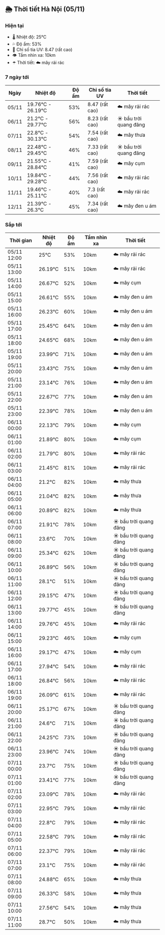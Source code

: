 ## 🌦️ Thời tiết Hà Nội (05/11)

### Hiện tại

- 🌡️ Nhiệt độ: 25℃
- 💦 Độ ẩm: 53%
- 🌟 Chỉ số tia UV: 8.47 (rất cao)
- 👁️ Tầm nhìn xa: 10km
- ☂️ Thời tiết: ☁️ mây rải rác

### 7 ngày tới

| Ngày | Nhiệt độ | Độ ẩm | Chỉ số tia UV | Thời tiết |
| --- | --- | --- | --- | --- |
| 05/11 | 19.76℃ - 26.19℃ | 53% | 8.47 (rất cao) | ☁️ mây rải rác |
| 06/11 | 21.2℃ - 29.77℃ | 56% | 8.23 (rất cao) | ☀️ bầu trời quang đãng |
| 07/11 | 22.8℃ - 30.13℃ | 54% | 7.54 (rất cao) | ☁️ mây thưa |
| 08/11 | 22.48℃ - 29.45℃ | 46% | 7.33 (rất cao) | ☀️ bầu trời quang đãng |
| 09/11 | 21.55℃ - 28.84℃ | 41% | 7.59 (rất cao) | ☁️ mây cụm |
| 10/11 | 19.84℃ - 29.28℃ | 44% | 7.56 (rất cao) | ☁️ mây rải rác |
| 11/11 | 19.46℃ - 25.11℃ | 40% | 7.3 (rất cao) | ☁️ mây rải rác |
| 12/11 | 21.39℃ - 26.3℃ | 45% | 7.34 (rất cao) | ☁️ mây đen u ám |

### Sắp tới

| Thời gian | Nhiệt độ | Độ ẩm | Tầm nhìn xa | Thời tiết |
| --- | --- | --- | --- | --- |
| 05/11 12:00 | 25℃ | 53% | 10km | ☁️ mây rải rác |
| 05/11 13:00 | 26.19℃ | 51% | 10km | ☁️ mây rải rác |
| 05/11 14:00 | 26.67℃ | 52% | 10km | ☁️ mây cụm |
| 05/11 15:00 | 26.61℃ | 55% | 10km | ☁️ mây đen u ám |
| 05/11 16:00 | 26.23℃ | 60% | 10km | ☁️ mây đen u ám |
| 05/11 17:00 | 25.45℃ | 64% | 10km | ☁️ mây đen u ám |
| 05/11 18:00 | 24.65℃ | 68% | 10km | ☁️ mây đen u ám |
| 05/11 19:00 | 23.99℃ | 71% | 10km | ☁️ mây đen u ám |
| 05/11 20:00 | 23.43℃ | 75% | 10km | ☁️ mây đen u ám |
| 05/11 21:00 | 23.14℃ | 76% | 10km | ☁️ mây đen u ám |
| 05/11 22:00 | 22.67℃ | 77% | 10km | ☁️ mây đen u ám |
| 05/11 23:00 | 22.39℃ | 78% | 10km | ☁️ mây đen u ám |
| 06/11 00:00 | 22.13℃ | 79% | 10km | ☁️ mây cụm |
| 06/11 01:00 | 21.89℃ | 80% | 10km | ☁️ mây cụm |
| 06/11 02:00 | 21.79℃ | 80% | 10km | ☁️ mây rải rác |
| 06/11 03:00 | 21.45℃ | 81% | 10km | ☁️ mây rải rác |
| 06/11 04:00 | 21.2℃ | 82% | 10km | ☁️ mây thưa |
| 06/11 05:00 | 21.04℃ | 82% | 10km | ☁️ mây thưa |
| 06/11 06:00 | 20.89℃ | 82% | 10km | ☁️ mây thưa |
| 06/11 07:00 | 21.91℃ | 78% | 10km | ☀️ bầu trời quang đãng |
| 06/11 08:00 | 23.6℃ | 70% | 10km | ☀️ bầu trời quang đãng |
| 06/11 09:00 | 25.34℃ | 62% | 10km | ☀️ bầu trời quang đãng |
| 06/11 10:00 | 26.89℃ | 56% | 10km | ☀️ bầu trời quang đãng |
| 06/11 11:00 | 28.1℃ | 51% | 10km | ☀️ bầu trời quang đãng |
| 06/11 12:00 | 29.15℃ | 47% | 10km | ☀️ bầu trời quang đãng |
| 06/11 13:00 | 29.77℃ | 45% | 10km | ☀️ bầu trời quang đãng |
| 06/11 14:00 | 29.76℃ | 45% | 10km | ☁️ mây rải rác |
| 06/11 15:00 | 29.23℃ | 46% | 10km | ☁️ mây cụm |
| 06/11 16:00 | 29.17℃ | 47% | 10km | ☁️ mây cụm |
| 06/11 17:00 | 27.94℃ | 54% | 10km | ☁️ mây rải rác |
| 06/11 18:00 | 26.84℃ | 56% | 10km | ☁️ mây rải rác |
| 06/11 19:00 | 26.09℃ | 61% | 10km | ☁️ mây rải rác |
| 06/11 20:00 | 25.17℃ | 67% | 10km | ☀️ bầu trời quang đãng |
| 06/11 21:00 | 24.6℃ | 71% | 10km | ☀️ bầu trời quang đãng |
| 06/11 22:00 | 24.25℃ | 73% | 10km | ☀️ bầu trời quang đãng |
| 06/11 23:00 | 23.96℃ | 74% | 10km | ☀️ bầu trời quang đãng |
| 07/11 00:00 | 23.7℃ | 75% | 10km | ☀️ bầu trời quang đãng |
| 07/11 01:00 | 23.41℃ | 77% | 10km | ☀️ bầu trời quang đãng |
| 07/11 02:00 | 23.09℃ | 78% | 10km | ☁️ mây rải rác |
| 07/11 03:00 | 22.95℃ | 79% | 10km | ☁️ mây rải rác |
| 07/11 04:00 | 22.8℃ | 79% | 10km | ☁️ mây rải rác |
| 07/11 05:00 | 22.58℃ | 79% | 10km | ☁️ mây rải rác |
| 07/11 06:00 | 22.37℃ | 79% | 10km | ☁️ mây rải rác |
| 07/11 07:00 | 23.1℃ | 75% | 10km | ☁️ mây rải rác |
| 07/11 08:00 | 24.88℃ | 65% | 10km | ☁️ mây thưa |
| 07/11 09:00 | 26.33℃ | 58% | 10km | ☁️ mây thưa |
| 07/11 10:00 | 27.56℃ | 54% | 10km | ☁️ mây thưa |
| 07/11 11:00 | 28.7℃ | 50% | 10km | ☁️ mây thưa |
